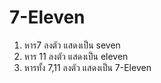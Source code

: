 # 7-Eleven

1. หาร7 ลงตัว แสดงเป็น seven
2. หาร 11 ลงตัว แสดงเป็น eleven  
3. หารทั้ง 7,11 ลงตัว แสดงเป็น 7-Eleven